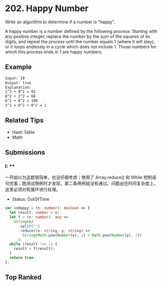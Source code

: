 # 202. Happy Number

Write an algorithm to determine if a number is "happy".

A happy number is a number defined by the following process: Starting with any positive integer, replace the number by the sum of the squares of its digits, and repeat the process until the number equals 1 (where it will stay), or it loops endlessly in a cycle which does not include 1. Those numbers for which this process ends in 1 are happy numbers.

## Example

```bash
Input: 19
Output: true
Explanation:
1^2 + 9^2 = 82
8^2 + 2^2 = 68
6^2 + 8^2 = 100
1^2 + 0^2 + 0^2 = 1
```

## Related Tips

- Hash Table
- Math

## Submissions

### I: **

一开始以为这题很简单，也没仔细考虑；使用了 Array.reduce() 和 While 控制语句完事；跑测试用例时才发现，第二条用例就没有通过。问题出在时间复杂度上，这里必须对死循环进行处理。

- Status: OutOfTime
```typescript
var isHappy = (n: number): boolean => {
  let result: number = n;
  let f = (n: number): any =>
    String(n)
      .split("")
      .reduce((x: string, y: string) =>
        String(Math.pow(Number(x), 2) + Math.pow(Number(y), 2))
      );
  while (result !== 1) {
    result = f(result);
  }
  return true;
};
```

## Top Ranked

